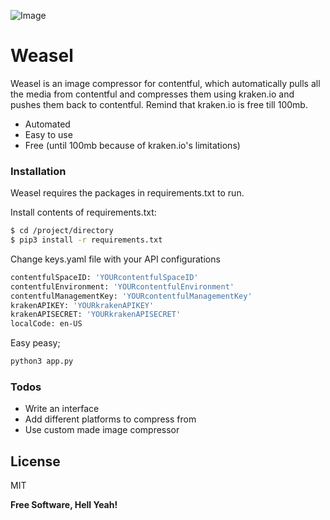 
![Image](https://github.com/projecthouse/Weasel/blob/master/logo.png)

# Weasel

Weasel is an image compressor for contentful, which automatically pulls all the media from contentful and compresses them using kraken.io and pushes them back to contentful. Remind that kraken.io is free till 100mb.

  - Automated
  - Easy to use
  - Free (until 100mb because of kraken.io's limitations)

### Installation

Weasel requires the packages in requirements.txt to run.

Install contents of requirements.txt:

```sh
$ cd /project/directory
$ pip3 install -r requirements.txt
```

Change keys.yaml file with your API configurations

```sh
contentfulSpaceID: 'YOURcontentfulSpaceID'
contentfulEnvironment: 'YOURcontentfulEnvironment'
contentfulManagementKey: 'YOURcontentfulManagementKey'
krakenAPIKEY: 'YOURkrakenAPIKEY'
krakenAPISECRET: 'YOURkrakenAPISECRET'
localCode: en-US
```

Easy peasy;
```sh
python3 app.py
```


### Todos

 - Write an interface
 - Add different platforms to compress from
 - Use custom made image compressor

License
----

MIT


**Free Software, Hell Yeah!**

